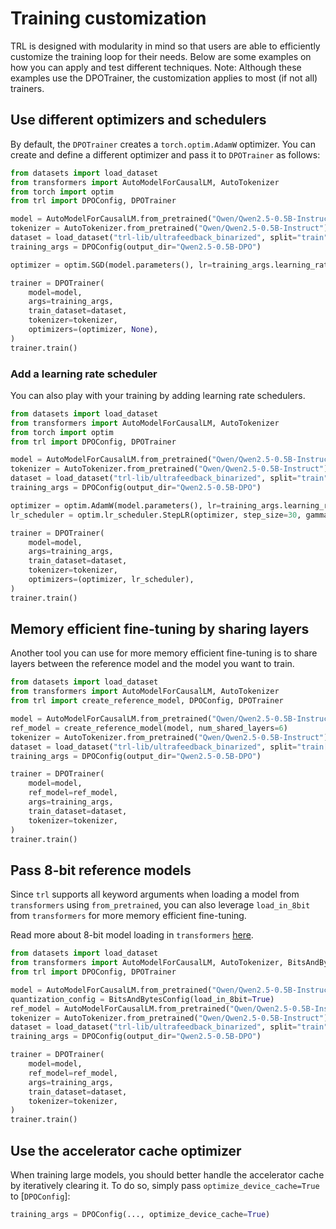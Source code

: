 # Training customization

TRL is designed with modularity in mind so that users are able to efficiently customize the training loop for their needs. Below are some examples on how you can apply and test different techniques.  Note: Although these examples use the DPOTrainer, the customization applies to most (if not all) trainers.



## Use different optimizers and schedulers

By default, the `DPOTrainer` creates a `torch.optim.AdamW` optimizer. You can create and define a different optimizer and pass it to `DPOTrainer` as follows:

```python
from datasets import load_dataset
from transformers import AutoModelForCausalLM, AutoTokenizer
from torch import optim
from trl import DPOConfig, DPOTrainer

model = AutoModelForCausalLM.from_pretrained("Qwen/Qwen2.5-0.5B-Instruct")
tokenizer = AutoTokenizer.from_pretrained("Qwen/Qwen2.5-0.5B-Instruct")
dataset = load_dataset("trl-lib/ultrafeedback_binarized", split="train")
training_args = DPOConfig(output_dir="Qwen2.5-0.5B-DPO")

optimizer = optim.SGD(model.parameters(), lr=training_args.learning_rate)

trainer = DPOTrainer(
    model=model,
    args=training_args,
    train_dataset=dataset,
    tokenizer=tokenizer,
    optimizers=(optimizer, None),
)
trainer.train()
```

### Add a learning rate scheduler

You can also play with your training by adding learning rate schedulers.

```python
from datasets import load_dataset
from transformers import AutoModelForCausalLM, AutoTokenizer
from torch import optim
from trl import DPOConfig, DPOTrainer

model = AutoModelForCausalLM.from_pretrained("Qwen/Qwen2.5-0.5B-Instruct")
tokenizer = AutoTokenizer.from_pretrained("Qwen/Qwen2.5-0.5B-Instruct")
dataset = load_dataset("trl-lib/ultrafeedback_binarized", split="train")
training_args = DPOConfig(output_dir="Qwen2.5-0.5B-DPO")

optimizer = optim.AdamW(model.parameters(), lr=training_args.learning_rate)
lr_scheduler = optim.lr_scheduler.StepLR(optimizer, step_size=30, gamma=0.1)

trainer = DPOTrainer(
    model=model,
    args=training_args,
    train_dataset=dataset,
    tokenizer=tokenizer,
    optimizers=(optimizer, lr_scheduler),
)
trainer.train()
```

## Memory efficient fine-tuning by sharing layers

Another tool you can use for more memory efficient fine-tuning is to share layers between the reference model and the model you want to train.

```python
from datasets import load_dataset
from transformers import AutoModelForCausalLM, AutoTokenizer
from trl import create_reference_model, DPOConfig, DPOTrainer

model = AutoModelForCausalLM.from_pretrained("Qwen/Qwen2.5-0.5B-Instruct")
ref_model = create_reference_model(model, num_shared_layers=6)
tokenizer = AutoTokenizer.from_pretrained("Qwen/Qwen2.5-0.5B-Instruct")
dataset = load_dataset("trl-lib/ultrafeedback_binarized", split="train[:1%]")
training_args = DPOConfig(output_dir="Qwen2.5-0.5B-DPO")

trainer = DPOTrainer(
    model=model,
    ref_model=ref_model,
    args=training_args,
    train_dataset=dataset,
    tokenizer=tokenizer,
)
trainer.train()
```

## Pass 8-bit reference models 
 
Since `trl` supports all keyword arguments when loading a model from `transformers` using `from_pretrained`, you can also leverage `load_in_8bit` from `transformers` for more memory efficient fine-tuning.

Read more about 8-bit model loading in `transformers` [here](https://huggingface.co/docs/transformers/en/peft#load-in-8bit-or-4bit).

```python
from datasets import load_dataset
from transformers import AutoModelForCausalLM, AutoTokenizer, BitsAndBytesConfig
from trl import DPOConfig, DPOTrainer

model = AutoModelForCausalLM.from_pretrained("Qwen/Qwen2.5-0.5B-Instruct")
quantization_config = BitsAndBytesConfig(load_in_8bit=True)
ref_model = AutoModelForCausalLM.from_pretrained("Qwen/Qwen2.5-0.5B-Instruct", quantization_config= quantization_config)
tokenizer = AutoTokenizer.from_pretrained("Qwen/Qwen2.5-0.5B-Instruct")
dataset = load_dataset("trl-lib/ultrafeedback_binarized", split="train")
training_args = DPOConfig(output_dir="Qwen2.5-0.5B-DPO")

trainer = DPOTrainer(
    model=model,
    ref_model=ref_model,
    args=training_args,
    train_dataset=dataset,
    tokenizer=tokenizer,
)
trainer.train()
```

## Use the accelerator cache optimizer

When training large models, you should better handle the accelerator cache by iteratively clearing it. To do so, simply pass `optimize_device_cache=True` to [`DPOConfig`]:

```python
training_args = DPOConfig(..., optimize_device_cache=True)
```
